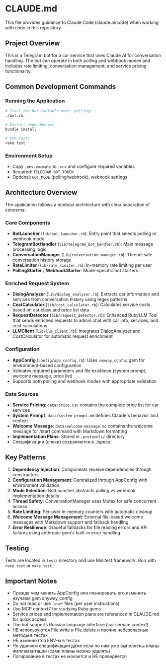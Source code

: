 # CLAUDE.md

This file provides guidance to Claude Code (claude.ai/code) when working with code in this repository.

## Project Overview

This is a Telegram bot for a car service that uses Claude AI for conversation handling. The bot can operate in both polling and webhook modes and includes rate limiting, conversation management, and service pricing functionality.

## Common Development Commands

### Running the Application
```bash
# Start the bot (default mode: polling)
./bot.rb

# Install dependencies
bundle install

# Run tests
rake test
```

### Environment Setup
- Copy `.env.example` to `.env` and configure required variables
- Required: `TELEGRAM_BOT_TOKEN`
- Optional: `BOT_MODE` (polling/webhook), webhook settings

## Architecture Overview

The application follows a modular architecture with clear separation of concerns:

### Core Components
- **BotLauncher** (`lib/bot_launcher.rb`): Entry point that selects polling or webhook mode
- **TelegramBotHandler** (`lib/telegram_bot_handler.rb`): Main message processing logic
- **ConversationManager** (`lib/conversation_manager.rb`): Thread-safe conversation history storage
- **RateLimiter** (`lib/rate_limiter.rb`): In-memory rate limiting per user
- **PollingStarter** / **WebhookStarter**: Mode-specific bot starters

### Enriched Request System
- **DialogAnalyzer** (`lib/dialog_analyzer.rb`): Extracts car information and services from conversation history using regex patterns
- **CostCalculator** (`lib/cost_calculator.rb`): Calculates service costs based on car class and price list data
- **RequestDetector** (`lib/request_detector.rb`): Enhanced RubyLLM Tool that sends enriched requests to admin chat with car info, services, and cost calculations
- **LLMClient** (`lib/llm_client.rb`): Integrates DialogAnalyzer and CostCalculator for automatic request enrichment

### Configuration
- **AppConfig** (`config/app_config.rb`): Uses `anyway_config` gem for environment-based configuration
- Validates required parameters and file existence (system prompt, welcome message, price list)
- Supports both polling and webhook modes with appropriate validation

### Data Sources
- **Service Pricing**: `data/price.csv` contains the complete price list for car services
- **System Prompt**: `data/system-prompt.md` defines Claude's behavior and context
- **Welcome Message**: `data/welcome-message.md` contains the welcome message for /start command with Markdown formatting
- **Implementation Plans**: Stored in `.protocols/` directory
- Спецификации (спеки) сохраняются в ./specs

## Key Patterns

1. **Dependency Injection**: Components receive dependencies through constructors
2. **Configuration Management**: Centralized through AppConfig with environment validation
3. **Mode Selection**: BotLauncher abstracts polling vs webhook implementation details
4. **Thread Safety**: ConversationManager uses Mutex for safe concurrent access
5. **Rate Limiting**: Per-user in-memory counters with automatic cleanup
6. **Welcome Message Management**: External file-based welcome messages with Markdown support and fallback handling
7. **Error Resilience**: Graceful fallbacks for file reading errors and API failures using anthropic gem's built-in error handling

## Testing

Tests are located in `test/` directory and use Minitest framework. Run with `rake test` or `make test`.

## Important Notes

- Прежде чем менять AppConfig или планировать его изменить изучаем gem
  anyway_config
- Do not read or use `.env*` files (per user instructions)
- Use MCP context7 for studying Ruby gems
- Service prices and implementation plans are referenced in CLAUDE.md for quick access
- The bot supports Russian language interface (car service context)
- НЕ используются File.write и File.delete и прочие небезопасные методы в тестах
- НЕ изменеются ENV-ы в тестах
- Не удаляем спецификации даже если по ним уже выполнены планы имплементации
  (сами планы можно удалять)
- Логирование в тестах не мокается и НЕ проверяется